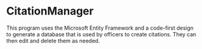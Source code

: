 # CitationManager
This program uses the Microsoft Entity Framework and a code-first design to generate a database that is used by officers to create citations. They can then edit and delete them as needed.
